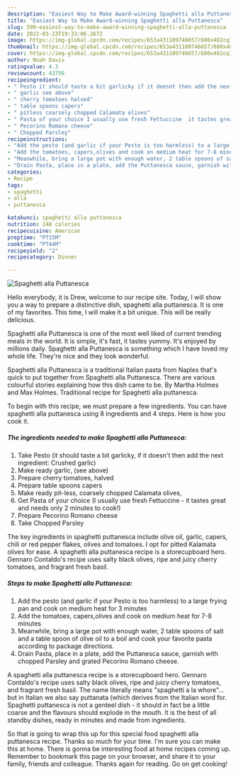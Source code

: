```yaml
---
description: "Easiest Way to Make Award-winning Spaghetti alla Puttanesca"
title: "Easiest Way to Make Award-winning Spaghetti alla Puttanesca"
slug: 599-easiest-way-to-make-award-winning-spaghetti-alla-puttanesca
date: 2022-03-23T19:33:06.267Z
image: https://img-global.cpcdn.com/recipes/653a431109746657/680x482cq70/spaghetti-alla-puttanesca-recipe-main-photo.jpg
thumbnail: https://img-global.cpcdn.com/recipes/653a431109746657/680x482cq70/spaghetti-alla-puttanesca-recipe-main-photo.jpg
cover: https://img-global.cpcdn.com/recipes/653a431109746657/680x482cq70/spaghetti-alla-puttanesca-recipe-main-photo.jpg
author: Noah Davis
ratingvalue: 4.3
reviewcount: 43756
recipeingredient:
- " Pesto it should taste a bit garlicky if it doesnt then add the next ingredient Crushed garlic"
- " garlic see above"
- " cherry tomatoes halved"
- " table spoons capers"
- " pitless coarsely chopped Calamata olives"
- " Pasta of your choice I usually use fresh Fettuccine  it tastes great and needs only 2 minutes to cook"
- " Pecorino Romano cheese"
- " Chopped Parsley"
recipeinstructions:
- "Add the pesto (and garlic if your Pesto is too harmless) to a large frying pan and cook on medium heat for 3 minutes"
- "Add the tomatoes, capers,olives and cook on medium heat for 7-8 minutes"
- "Meanwhile, bring a large pot with enough water, 2 table spoons of salt and a table spoon of olive oil to a boil and cook your favorite pasta according to package directions."
- "Drain Pasta, place in a plate, add the Puttanesca sauce, garnish with chopped Parsley and grated Pecorino Romano cheese."
categories:
- Recipe
tags:
- spaghetti
- alla
- puttanesca

katakunci: spaghetti alla puttanesca 
nutrition: 248 calories
recipecuisine: American
preptime: "PT15M"
cooktime: "PT44M"
recipeyield: "2"
recipecategory: Dinner

---
```



![Spaghetti alla Puttanesca](https://img-global.cpcdn.com/recipes/653a431109746657/680x482cq70/spaghetti-alla-puttanesca-recipe-main-photo.jpg)

Hello everybody, it is Drew, welcome to our recipe site. Today, I will show you a way to prepare a distinctive dish, spaghetti alla puttanesca. It is one of my favorites. This time, I will make it a bit unique. This will be really delicious.

Spaghetti alla Puttanesca is one of the most well liked of current trending meals in the world. It is simple, it's fast, it tastes yummy. It's enjoyed by millions daily. Spaghetti alla Puttanesca is something which I have loved my whole life. They're nice and they look wonderful.

Spaghetti alla Puttanesca is a traditional Italian pasta from Naples that&#39;s quick to put together from Spaghetti alla Puttanesca. There are various colourful stories explaining how this dish came to be. By Martha Holmes and Max Holmes. Traditional recipe for Spaghetti alla puttanesca.


To begin with this recipe, we must prepare a few ingredients. You can have spaghetti alla puttanesca using 8 ingredients and 4 steps. Here is how you cook it.

<!--inarticleads1-->

##### The ingredients needed to make Spaghetti alla Puttanesca:

1. Take  Pesto (it should taste a bit garlicky, if it doesn&#39;t then add the next ingredient: Crushed garlic)
1. Make ready  garlic, (see above)
1. Prepare  cherry tomatoes, halved
1. Prepare  table spoons capers
1. Make ready  pit-less, coarsely chopped Calamata olives,
1. Get  Pasta of your choice (I usually use fresh Fettuccine - it tastes great and needs only 2 minutes to cook!)
1. Prepare  Pecorino Romano cheese
1. Take  Chopped Parsley


The key ingredients in spaghetti puttanesca include olive oil, garlic, capers, chili or red pepper flakes, olives and tomatoes. I opt for pitted Kalamata olives for ease. A spaghetti alla puttanesca recipe is a storecupboard hero. Gennaro Contaldo&#39;s recipe uses salty black olives, ripe and juicy cherry tomatoes, and fragrant fresh basil. 

<!--inarticleads2-->

##### Steps to make Spaghetti alla Puttanesca:

1. Add the pesto (and garlic if your Pesto is too harmless) to a large frying pan and cook on medium heat for 3 minutes
1. Add the tomatoes, capers,olives and cook on medium heat for 7-8 minutes
1. Meanwhile, bring a large pot with enough water, 2 table spoons of salt and a table spoon of olive oil to a boil and cook your favorite pasta according to package directions.
1. Drain Pasta, place in a plate, add the Puttanesca sauce, garnish with chopped Parsley and grated Pecorino Romano cheese.


A spaghetti alla puttanesca recipe is a storecupboard hero. Gennaro Contaldo&#39;s recipe uses salty black olives, ripe and juicy cherry tomatoes, and fragrant fresh basil. The name literally means &#34;spaghetti a la whore&#34;… but in Italian we also say puttanata (which derives from the Italian word for. Spaghetti puttanesca is not a genteel dish - it should in fact be a little coarse and the flavours should explode in the mouth. It is the best of all standby dishes, ready in minutes and made from ingredients. 

So that is going to wrap this up for this special food spaghetti alla puttanesca recipe. Thanks so much for your time. I'm sure you can make this at home. There is gonna be interesting food at home recipes coming up. Remember to bookmark this page on your browser, and share it to your family, friends and colleague. Thanks again for reading. Go on get cooking!
